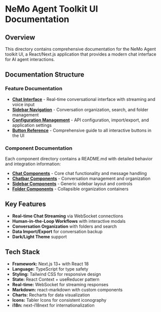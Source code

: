 # NeMo Agent Toolkit UI Documentation

## Overview
This directory contains comprehensive documentation for the NeMo Agent toolkit UI, a React/Next.js application that provides a modern chat interface for AI agent interactions.

## Documentation Structure

### Feature Documentation
- **[Chat Interface](./chat/chat-interface.md)** - Real-time conversational interface with streaming and voice input
- **[Sidebar Navigation](./sidebar/conversation-management.md)** - Conversation organization, search, and folder management
- **[Configuration Management](./settings/configuration-management.md)** - API configuration, import/export, and application settings
- **[Button Reference](./button-reference.md)** - Comprehensive guide to all interactive buttons in the UI

### Component Documentation
Each component directory contains a README.md with detailed behavior and integration information:

- **[Chat Components](../../components/Chat/README.md)** - Core chat functionality and message handling
- **[Chatbar Components](../../components/Chatbar/README.md)** - Conversation management and organization
- **[Sidebar Components](../../components/Sidebar/README.md)** - Generic sidebar layout and controls
- **[Folder Components](../../components/Folder/README.md)** - Collapsible organization containers

## Key Features
- **Real-time Chat Streaming** via WebSocket connections
- **Human-in-the-Loop Workflows** with interactive modals
- **Conversation Organization** with folders and search
- **Data Import/Export** for conversation backup
- **Dark/Light Theme** support

## Tech Stack
- **Framework:** Next.js 13+ with React 18
- **Language:** TypeScript for type safety
- **Styling:** Tailwind CSS for responsive design
- **State:** React Context + useReducer pattern
- **Real-time:** WebSocket for streaming responses
- **Markdown:** react-markdown with custom components
- **Charts:** Recharts for data visualization
- **Icons:** Tabler Icons for consistent iconography
- **i18n:** next-i18next for internationalization